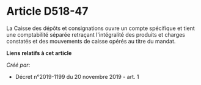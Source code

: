 # Article D518-47

La Caisse des dépôts et consignations ouvre un compte spécifique et tient une comptabilité séparée retraçant l'intégralité
des produits et charges constatés et des mouvements de caisse opérés au titre du mandat.

**Liens relatifs à cet article**

_Créé par_:

  - Décret n°2019-1199 du 20 novembre 2019 - art. 1
